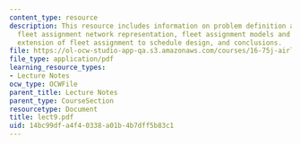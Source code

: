 ```yaml
---
content_type: resource
description: This resource includes information on problem definition and objective,
  fleet assignment network representation, fleet assignment models and algorithms,
  extension of fleet assignment to schedule design, and conclusions.
file: https://ol-ocw-studio-app-qa.s3.amazonaws.com/courses/16-75j-airline-management-spring-2006/14bc99dfa4f40338a01b4b7dff5b83c1_lect9.pdf
file_type: application/pdf
learning_resource_types:
- Lecture Notes
ocw_type: OCWFile
parent_title: Lecture Notes
parent_type: CourseSection
resourcetype: Document
title: lect9.pdf
uid: 14bc99df-a4f4-0338-a01b-4b7dff5b83c1
---
```


